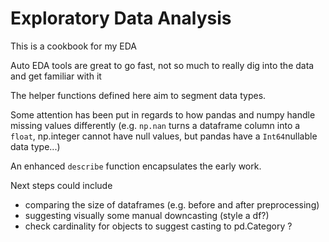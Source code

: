 # Exploratory Data Analysis

This is a cookbook for my EDA

Auto EDA tools are great to go fast, not so much to really dig into the data and get familiar with it

The helper functions defined here aim to
segment data types.

Some attention has been put in regards to how pandas and numpy handle missing values differently (e.g. `np.nan` turns a dataframe column into a `float`, np.integer cannot have null values, but pandas have a `Int64`nullable data type...)

An enhanced `describe` function encapsulates the early work.

Next steps could include
- comparing the size of dataframes (e.g. before and after preprocessing)
- suggesting visually some manual downcasting (style a df?)
- check cardinality for objects to suggest casting to pd.Category ?
